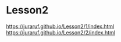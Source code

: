 # Lesson2

https://juraruf.github.io/Lesson2/1/index.html
https://juraruf.github.io/Lesson2/2/index.html
